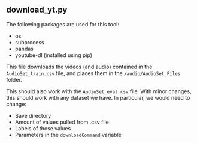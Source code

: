 ## download_yt.py

The following packages are used for this tool:
- os
- subprocess
- pandas
- youtube-dl (installed using pip)

This file downloads the videos (and audio) contained in the `AudioSet_train.csv` file, and places them in the `/audio/AudioSet_Files` folder.

This should also work with the `AudioSet_eval.csv` file. With minor changes, this should work with any dataset we have. In particular, we would need to change:
- Save directory
- Amount of values pulled from .csv file
- Labels of those values
- Parameters in the `downloadCommand` variable
